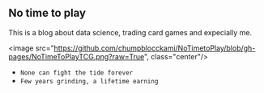 ## No time to play
This is a blog about data science, trading card games and expecially me. 

<image src="https://github.com/chumpblocckami/NoTimetoPlay/blob/gh-pages/NoTimeToPlayTCG.png?raw=True", class="center"/>

- `None can fight the tide forever`
- `Few years grinding, a lifetime earning`
